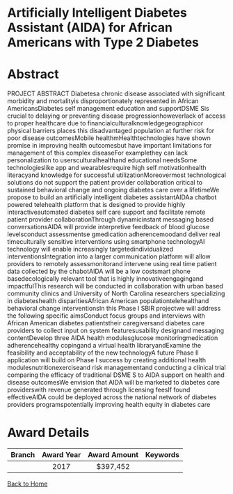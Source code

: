 
Artificially Intelligent Diabetes Assistant (AIDA) for African Americans with Type 2 Diabetes
=============================================================================================

# Abstract


PROJECT ABSTRACT
Diabetesa chronic disease associated with significant morbidity and mortalityis disproportionately represented in
African AmericansDiabetes self management education and supportDSME Sis crucial to delaying or preventing
disease progressionhoweverlack of access to proper healthcare due to financialculturalknowledgegeographicor physical barriers places this disadvantaged population at further risk for poor disease outcomesMobile healthmHealthtechnologies have shown promise in improving health outcomesbut have important limitations for
management of this complex diseaseFor examplethey can lack personalization to usersculturalhealthand
educational needsSome technologieslike app and wearablesrequire high self motivationhealth literacyand
knowledge for successful utilizationMoreovermost technological solutions do not support the patient provider
collaboration critical to sustained behavioral change and ongoing diabetes care over a lifetimeWe propose to build
an artificially intelligent diabetes assistantAIDAa chatbot powered telehealth platform that is designed to provide
highly interactiveautomated diabetes self care support and facilitate remote patient provider collaborationThrough
dynamicinstant messaging based conversationsAIDA will provide interpretive feedback of blood glucose levelsconduct assessmentse gmedication adherencemoodand deliver real timeculturally sensitive interventions
using smartphone technologyAI technology will enable increasingly targetedindividualized interventionsIntegration into a larger communication platform will allow providers to remotely assessmonitorand intervene
using real time patient data collected by the chabotAIDA will be a low costsmart phone basedecologically
relevant tool that is highly innovativeengagingand impactfulThis research will be conducted in collaboration
with urban based community clinics and University of North Carolina researchers specializing in diabeteshealth
disparitiesAfrican American populationtelehealthand behavioral change interventionsIn this Phase I SBIR
projectwe will address the following specific aimsConduct focus groups and interviews with African American
diabetes patientstheir caregiversand diabetes care providers to collect input on system featuresusability designand messaging contentDevelop three AIDA health modulesglucose monitoringmedication adherencehealthy
copingand a virtual health libraryandExamine the feasibility and acceptability of the new technologyA future
Phase II application will build on Phase I success by creating additional health modulesnutritionexerciseand risk
managementand conducting a clinical trial comparing the efficacy of traditional DSME S to AIDA support on health
and disease outcomesWe envision that AIDA will be marketed to diabetes care providerswith revenue generated
through licensing feesIf found effectiveAIDA could be deployed across the national network of diabetes
providers programspotentially improving health equity in diabetes care  

# Award Details

|Branch|Award Year|Award Amount|Keywords|
| :---: | :---: | :---: | :---: |
||2017|$397,452||
  
  


[Back to Home](https://github.com/chrischow/dod_sbir_awards#2463)